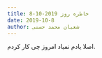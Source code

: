 ```yaml
---
title: خاطره روز 2019-10-8
date: 2019-10-8
author: شعبان محمد حسنی
---
```


اصلا یادم نمیاد امروز چی کار کردم.